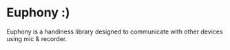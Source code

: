 # Euphony :)

Euphony is a handiness library designed to communicate with other devices using mic & recorder.
